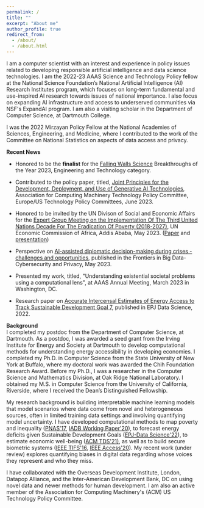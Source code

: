 ```yaml
---
permalink: /
title: ""
excerpt: "About me"
author_profile: true
redirect_from: 
  - /about/
  - /about.html
---
```

I am a computer scientist with an interest and experience in policy issues related to developing responsible artificial intelligence and data science technologies. I am the 2022-23 AAAS Science and Technology Policy fellow at the National Science Foundation’s National Artificial Intelligence (AI) Research Institutes program, which focuses on long-term fundamental and use-inspired AI research towards issues of national importance. I also focus on expanding AI infrastructure and access to underserved communities via NSF's ExpandAI program. I am also a visiting scholar in the Department of Computer Science, at Dartmouth College.

I was the 2022 Mirzayan Policy Fellow at the National Academies of Sciences, Engineering, and Medicine, where I contributed to the work of the Committee on National Statistics on aspects of data access and privacy. 

<b> Recent News</b>

* Honored to be the <b>finalist</b> for the <a href="https://falling-walls.com/science-summit/finalists/">Falling Walls Science</a> Breakthroughs of the Year 2023, Engineering and Technology category.

* Contributed to the policy paper, titled, <a href="https://www.acm.org/binaries/content/assets/public-policy/ustpc-approved-generative-ai-principles">Joint Principles for the Development, Deployment, and Use of Generative AI Technologies</a>, Association for Computing Machinery Technology Policy Committee, Europe/US Technology Policy Committees, June 2023.

* Honored to be invited by the UN Divison of Social and Economic Affairs for the <a href="https://social.desa.un.org/events/egm-third-un-decade-eradication-poverty">Expert Group Meeting on the Implementation Of The Third United Nations Decade For The Eradication Of Poverty (2018-2027)</a>, UN Economic Commission of Africa, Addis Ababa, May 2023. (<a href="https://social.desa.un.org/sites/default/files/inline-files/POKHRIYAL_Paper.rev_.pdf">Paper</a> and <a href="https://social.desa.un.org/sites/default/files/inline-files/Neeti%20Pokhriyal_PPT.rev_.pdf">presentation</a>)

* Perspective on <a href="https://www.frontiersin.org/articles/10.3389/fdata.2023.1183313/full">AI-assisted diplomatic decision-making during crises - challenges and opportunities</a>, published in the Frontiers in Big Data-Cybersecurity and Privacy, May 2023.

* Presented my work, titled, "Understanding existential societal problems using a computational lens", at AAAS Annual Meeting, March 2023 in Washington, DC.

* Research paper on <a href="https://epjdatascience.springeropen.com/articles/10.1140/epjds/s13688-022-00371-5">Accurate Intercensal Estimates of Energy Access to Track Sustainable Development Goal 7</a>, published in EPJ Data Science, 2022. 

<b>Background</b>  
I completed my postdoc from the Department of Computer Science, at Dartmouth. As a postdoc, I was awarded a seed grant from the Irving Institute for Energy and Society at Dartmouth to develop computational methods for understanding energy accessibility in developing economies. I completed my Ph.D. in Computer Science from the State University of New York at Buffalo, where my doctoral work was awarded the Chih Foundation Research Award. Before my Ph.D., I was a researcher in the Computer Science and Mathematics Division, at Oak Ridge National Laboratory. I obtained my M.S. in Computer Science from the University of California, Riverside, where I received the Dean’s Distinguished Fellowship. 

My research background is building interpretable machine learning models that model scenarios where data come from novel and heterogeneous sources, often in limited training data settings and involving quantifying model uncertainty. I have developed computational methods to map poverty and inequality (<a href="https://www.pnas.org/content/114/46/E9783">PNAS'17</a>, <a href="https://publications.iadb.org/en/estimating-and-forecasting-income-poverty-and-inequality-in-haiti-using-satellite-imagery-and-mobile-phone-data">IADB Working Paper'20</a>), to forecast energy deficits given Sustainable Development Goals (<a href="https://epjdatascience.springeropen.com/articles/10.1140/epjds/s13688-022-00371-5">EPJ-Data Science'22</a>), to estimate economic well-being (<a href="https://dl.acm.org/doi/10.1145/3498332">ACM TDS'21)</a>, as well as to build secure biometric systems (<a href="assets/docs/ieee_tifs.pdf">IEEE TIFS'16</a>, <a href="https://ieeexplore.ieee.org/document/9157880">IEEE Access'20</a>). My recent work (under review) explores quantifying biases in digital data regarding whose voices they represent and who they miss. 

I have collaborated with the Overseas Development Institute, London, Datapop Alliance, and the Inter-American Development Bank, DC on using novel data and newer methods for human development. I am also an active member of the Association for Computing Machinery's (ACM) US Technology Policy Committee.

